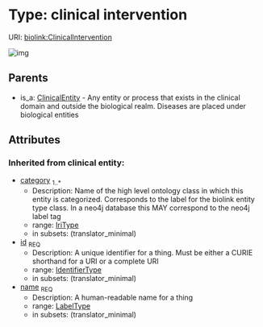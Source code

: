 
# Type: clinical intervention




URI: [biolink:ClinicalIntervention](https://w3id.org/biolink/vocab/ClinicalIntervention)


![img](http://yuml.me/diagram/nofunky;dir:TB/class/[ClinicalEntity]^-[ClinicalIntervention&#124;id(i):identifier_type;name(i):label_type;category(i):iri_type%20%2B],[ClinicalEntity])

## Parents

 *  is_a: [ClinicalEntity](ClinicalEntity.md) - Any entity or process that exists in the clinical domain and outside the biological realm. Diseases are placed under biological entities

## Attributes


### Inherited from clinical entity:

 * [category](category.md)  <sub>1..*</sub>
    * Description: Name of the high level ontology class in which this entity is categorized. Corresponds to the label for the biolink entity type class. In a neo4j database this MAY correspond to the neo4j label tag
    * range: [IriType](types/IriType.md)
    * in subsets: (translator_minimal)
 * [id](id.md)  <sub>REQ</sub>
    * Description: A unique identifier for a thing. Must be either a CURIE shorthand for a URI or a complete URI
    * range: [IdentifierType](types/IdentifierType.md)
    * in subsets: (translator_minimal)
 * [name](name.md)  <sub>REQ</sub>
    * Description: A human-readable name for a thing
    * range: [LabelType](types/LabelType.md)
    * in subsets: (translator_minimal)
